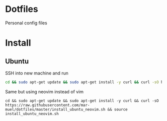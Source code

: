 # Dotfiles
Personal config files

# Install
## Ubuntu
SSH into new machine and run
```bash
cd && sudo apt-get update && sudo apt-get install -y curl && curl -sO https://raw.githubusercontent.com/mar-muel/dotfiles/master/install_ubuntu.sh && source install_ubuntu.sh
```
Same but using neovim instead of vim
```
cd && sudo apt-get update && sudo apt-get install -y curl && curl -sO https://raw.githubusercontent.com/mar-muel/dotfiles/master/install_ubuntu_neovim.sh && source install_ubuntu_neovim.sh
```
